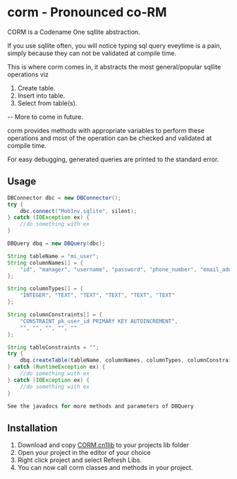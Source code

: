 corm - Pronounced co-RM
========================

CORM is a Codename One sqllite abstraction. 

If you use sqllite often, you will notice typing sql query eveytime is a pain, simply because they can not be validated at compile time.

This is where corm comes in, it abstracts the most general/popular sqllite operations viz

1.	Create table.
2.	Insert into table.
3.	Select from table(s).

-- More to come in future.

corm provides methods with appropriate variables to perform these operations and most of the operation can be checked and validated at compile time.

For easy debugging, generated queries are printed to the standard error.


Usage
-----

```java
DBConnector dbc = new DBConnector();
try {
	dbc.connect("MobInv.sqlite", silent);
} catch (IOException ex) {
	//do something with ex
}

DBQuery dbq = new DBQuery(dbc);

String tableName = "mi_user";
String columnNames[] = {
	"id", "manager", "username", "password", "phone_number", "email_address"
};

String columnTypes[] = {
	"INTEGER", "TEXT", "TEXT", "TEXT", "TEXT", "TEXT"
};

String columnConstraints[] = {
	"CONSTRAINT pk_user_id PRIMARY KEY AUTOINCREMENT",
	"", "", "", "", ""
};

String tableConstraints = "";
try {
	dbq.createTable(tableName, columnNames, columnTypes, columnConstraints, tableConstraints, silent);
} catch (RuntimeException ex) {
	//do something with ex
} catch (IOException ex) {
	//do something with ex
}

See the javadocs for more methods and parameters of DBQuery
```

Installation
-------------
1.	Download and copy [CORM.cn1lib](https://github.com/segun/corm/blob/master/dist/CORM.cn1lib?raw=true) to your projects lib folder
2.	Open your project in the editor of your choice
3.	Right click project and select Refresh Libs.
4.	You can now call corm classes and methods in your project.
